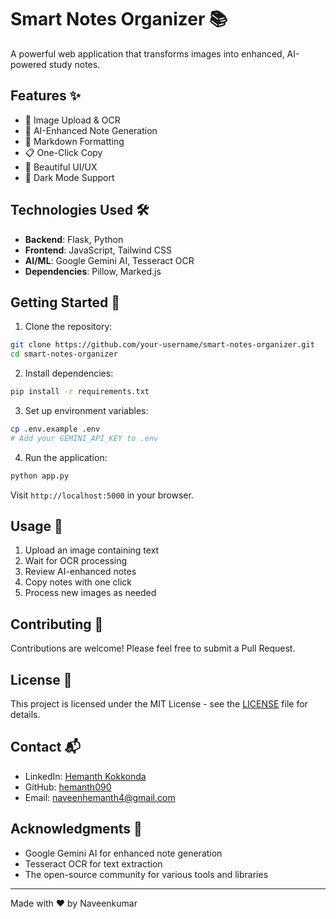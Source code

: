 # Smart Notes Organizer 📚

A powerful web application that transforms images into enhanced, AI-powered study notes.

## Features ✨

- 📸 Image Upload & OCR
- 🤖 AI-Enhanced Note Generation
- 📝 Markdown Formatting
- 📋 One-Click Copy
- 🎨 Beautiful UI/UX
- 🌙 Dark Mode Support

## Technologies Used 🛠️

- **Backend**: Flask, Python
- **Frontend**: JavaScript, Tailwind CSS
- **AI/ML**: Google Gemini AI, Tesseract OCR
- **Dependencies**: Pillow, Marked.js

## Getting Started 🚀

1. Clone the repository:
```bash
git clone https://github.com/your-username/smart-notes-organizer.git
cd smart-notes-organizer
```

2. Install dependencies:
```bash
pip install -r requirements.txt
```

3. Set up environment variables:
```bash
cp .env.example .env
# Add your GEMINI_API_KEY to .env
```

4. Run the application:
```bash
python app.py
```

Visit `http://localhost:5000` in your browser.

## Usage 📖

1. Upload an image containing text
2. Wait for OCR processing
3. Review AI-enhanced notes
4. Copy notes with one click
5. Process new images as needed

## Contributing 🤝

Contributions are welcome! Please feel free to submit a Pull Request.

## License 📄

This project is licensed under the MIT License - see the [LICENSE](LICENSE) file for details.

## Contact 📬

- LinkedIn: [Hemanth Kokkonda](https://linkedin.com/in/hemanthkokkonda)
- GitHub: [hemanth090](https://github.com/hemanth090)
- Email: naveenhemanth4@gmail.com

## Acknowledgments 🙏

- Google Gemini AI for enhanced note generation
- Tesseract OCR for text extraction
- The open-source community for various tools and libraries

---
Made with ❤️ by Naveenkumar
